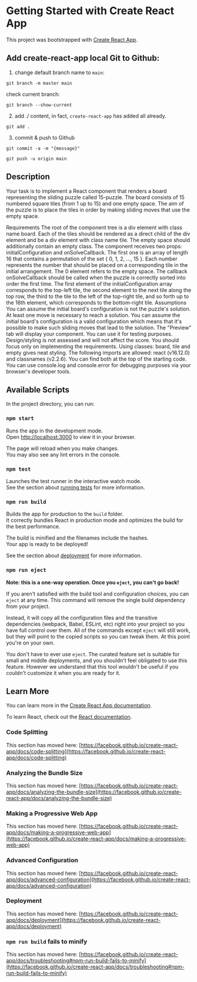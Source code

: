 # Getting Started with Create React App

This project was bootstrapped with [Create React App](https://github.com/facebook/create-react-app).

## Add create-react-app local Git to Github:

1. change default branch name to `main`:
```
git branch -m master main
```

check current branch:
```
git branch --show-current

```

2. add ./ content, in fact, `create-react-app` has added all already.
```
git add .
```

3. commit & push to Github
```
git commit -a -m "{message}"
```
```
git push -u origin main
```

## Description

Your task is to implement a React component that renders a board representing the sliding puzzle called 15-puzzle. The board consists of 15 numbered square tiles (from 1 up to 15) and one empty space. The aim of the puzzle is to place the tiles in order by making sliding moves that use the empty space.

Requirements
The root of the component tree is a div element with class name board.
Each of the tiles should be rendered as a direct child of the div element and be a div element with class name tile. The empty space should additionally contain an empty class.
The component receives two props: initialConfiguration and onSolveCallback. The first one is an array of length 16 that contains a permutation of the set { 0, 1, 2, ..., 15 }. Each number represents the number that should be placed on a corresponding tile in the initial arrangement. The 0 element refers to the empty space. The callback onSolveCallback should be called when the puzzle is correctly sorted into order the first time.
The first element of the initialConfiguration array corresponds to the top-left tile, the second element to the next tile along the top row, the third to the tile to the left of the top-right tile, and so forth up to the 16th element, which corresponds to the bottom-right tile.
Assumptions
You can assume the initial board's configuration is not the puzzle's solution. At least one move is necessary to reach a solution.
You can assume the initial board's configuration is a valid configuration which means that it's possible to make such sliding moves that lead to the solution.
The "Preview" tab will display your component. You can use it for testing purposes.
Design/styling is not assessed and will not affect the score. You should focus only on implementing the requirements. Using classes: board, tile and empty gives neat styling.
The following imports are allowed: react (v16.12.0) and classnames (v2.2.6). You can find both at the top of the starting code.
You can use console.log and console.error for debugging purposes via your browser's developer tools.

## Available Scripts

In the project directory, you can run:

### `npm start`

Runs the app in the development mode.\
Open [http://localhost:3000](http://localhost:3000) to view it in your browser.

The page will reload when you make changes.\
You may also see any lint errors in the console.

### `npm test`

Launches the test runner in the interactive watch mode.\
See the section about [running tests](https://facebook.github.io/create-react-app/docs/running-tests) for more information.

### `npm run build`

Builds the app for production to the `build` folder.\
It correctly bundles React in production mode and optimizes the build for the best performance.

The build is minified and the filenames include the hashes.\
Your app is ready to be deployed!

See the section about [deployment](https://facebook.github.io/create-react-app/docs/deployment) for more information.

### `npm run eject`

**Note: this is a one-way operation. Once you `eject`, you can't go back!**

If you aren't satisfied with the build tool and configuration choices, you can `eject` at any time. This command will remove the single build dependency from your project.

Instead, it will copy all the configuration files and the transitive dependencies (webpack, Babel, ESLint, etc) right into your project so you have full control over them. All of the commands except `eject` will still work, but they will point to the copied scripts so you can tweak them. At this point you're on your own.

You don't have to ever use `eject`. The curated feature set is suitable for small and middle deployments, and you shouldn't feel obligated to use this feature. However we understand that this tool wouldn't be useful if you couldn't customize it when you are ready for it.

## Learn More

You can learn more in the [Create React App documentation](https://facebook.github.io/create-react-app/docs/getting-started).

To learn React, check out the [React documentation](https://reactjs.org/).

### Code Splitting

This section has moved here: [https://facebook.github.io/create-react-app/docs/code-splitting](https://facebook.github.io/create-react-app/docs/code-splitting)

### Analyzing the Bundle Size

This section has moved here: [https://facebook.github.io/create-react-app/docs/analyzing-the-bundle-size](https://facebook.github.io/create-react-app/docs/analyzing-the-bundle-size)

### Making a Progressive Web App

This section has moved here: [https://facebook.github.io/create-react-app/docs/making-a-progressive-web-app](https://facebook.github.io/create-react-app/docs/making-a-progressive-web-app)

### Advanced Configuration

This section has moved here: [https://facebook.github.io/create-react-app/docs/advanced-configuration](https://facebook.github.io/create-react-app/docs/advanced-configuration)

### Deployment

This section has moved here: [https://facebook.github.io/create-react-app/docs/deployment](https://facebook.github.io/create-react-app/docs/deployment)

### `npm run build` fails to minify

This section has moved here: [https://facebook.github.io/create-react-app/docs/troubleshooting#npm-run-build-fails-to-minify](https://facebook.github.io/create-react-app/docs/troubleshooting#npm-run-build-fails-to-minify)
